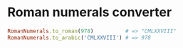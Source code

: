# Roman numerals converter

```ruby
RomanNumerals.to_roman(978)          # => "CMLXXVIII"
RomanNumerals.to_arabic('CMLXXVIII') # => 978
```
